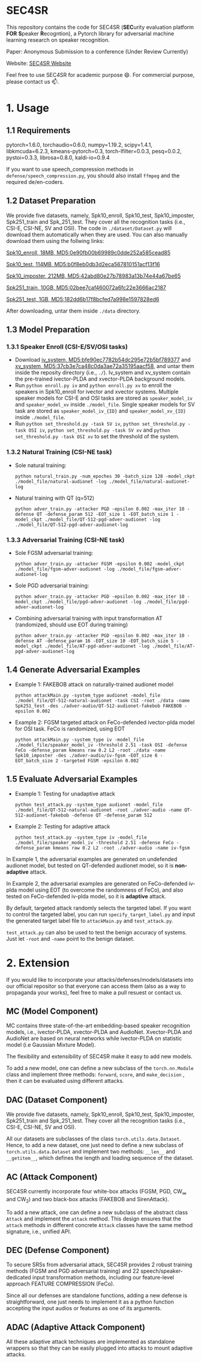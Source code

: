 
# SEC4SR
This repository contains the code for SEC4SR (**SEC**urity evaluation platform **FOR** **S**peaker **R**ecogntion), a Pytorch library for adversarial machine learning research on speaker recognition.

Paper: Anonymous Submission to a conference (Under Review Currently)

Website: [SEC4SR Website](https://sec4sr.github.io)

Feel free to use SEC4SR for academic purpose 😄. For commercial purpose, please contact us 📫.

# 1. Usage
## 1.1 Requirements
pytorch=1.6.0, torchaudio=0.6.0, numpy=1.19.2, scipy=1.4.1, libkmcuda=6.2.3, kmeans-pytorch=0.3, torch-lfilter=0.0.3, pesq=0.0.2, pystoi=0.3.3, librosa=0.8.0, kaldi-io=0.9.4

If you want to use speech_compression methods in `defense/speech_compression.py`, you should also install `ffmpeg` and the required de/en-coders.

## 1.2 Dataset Preparation
We provide five datasets, namely, Spk10_enroll, Spk10_test, Spk10_imposter, Spk251_train and Spk_251_test. They cover all the recognition tasks (i.e., CSI-E, CSI-NE, SV and OSI). The code in `./dataset/Dataset.py` will download them automatically when they are used. You can also manually download them using the follwing links:

[Spk10_enroll, 18MB, MD5:0e90fb00b69989c0dde252a585cead85](https://drive.google.com/uc?id=1BBAo64JOahk0F3yBAovnRLZ1NvjwBy7y&export\=download)

[Spk10_test, 114MB, MD5:b0f8eb0db3d2eca567810151acf13f16](https://drive.google.com/uc?id=1WctqJtP5Es74-U7y3cFXqfHi7JkDz6g5&export\=download)

[Spk10_imposter, 212MB, MD5:42abd80e27b78983a13b74e44a67be65](https://drive.google.com/uc?id=1f1GULs0aj_Xrw8JRxe6zzvTN3r2nnOf6&export\=download)

[Spk251_train, 10GB, MD5:02bee7caf460072a6fc22e3666ac2187](https://drive.google.com/uc?id=1iGcMPiPMzcCLI7xKJLwH1L0Ff_95-tmB&export\=download)

[Spk251_test, 1GB, MD5:182dd6b17f8bcfed7a998e1597828ed6](https://drive.google.com/uc?id=1rsXzuEyi5Zqd1XAsr1_Op7mC7hqY0tsp&export\=download)

After downloading, untar them inside `./data` directory.

## 1.3 Model Preparation
### 1.3.1 Speaker Enroll (CSI-E/SV/OSI tasks)
- Download [iv_system, MD5:bfe90ec7782b54dc295e72b5bf789377](https://drive.google.com/uc?id=13yDZvM6a7W1Str2KEI7Vrm2xSdxWe7Vv&export\=download) and [xv_system, MD5:37cb3e7ca48c0da3ae72a35195aacf58](https://drive.google.com/uc?id=1HbpR6cUuPzDQLVvQTFUpIAflEa1eP-XF&export\=download), and untar them inside the reposity directory (i.e., `./`). Iv_system and xv_system contain the pre-trained ivector-PLDA and xvector-PLDA background models.
- Run `python enroll.py iv` and `python enroll.py xv` to enroll the speakers in Spk10_enroll for ivector and xvector systems. Multiple speaker models for CSI-E and OSI tasks are stored as `speaker_model_iv` and `speaker_model_xv` inside `./model_file`. Single speaker models for SV task are  stored as `speaker_model_iv_{ID}` and `speaker_model_xv_{ID}` inside `./model_file`.
- Run `python set_threshold.py -task SV iv`, `python set_threshold.py -task OSI iv`, `python set_threshold.py -task SV xv` and `python set_threshold.py -task OSI xv` to set the threshold of the system.

### 1.3.2 Natural Training (CSI-NE task)
- Sole natural training: 

  `python natural_train.py -num_epoches 30 -batch_size 128 -model_ckpt ./model_file/natural-audionet -log ./model_file/natural-audionet-log`
- Natural training with QT (q=512)

  `python adver_train.py -attacker PGD -epsilon 0.002 -max_iter 10 -defense QT -defense_param 512 -EOT_size 1 -EOT_batch_size 1 -model_ckpt ./model_file/QT-512-pgd-adver-audionet -log ./model_file/QT-512-pgd-adver-audionet-log`

### 1.3.3 Adversarial Training (CSI-NE task)
- Sole FGSM adversarial training:
  
  `python adver_train.py -attacker FGSM -epsilon 0.002 -model_ckpt ./model_file/fgsm-adver-audionet -log ./model_file/fgsm-adver-audionet-log`
- Sole PGD adversarial training:

  `python adver_train.py -attacker PGD -epsilon 0.002 -max_iter 10 -model_ckpt ./model_file/pgd-adver-audionet -log ./model_file/pgd-adver-audionet-log`
- Combining adversarial training with input transformation AT (randomized, should use EOT during training)
  
  `python adver_train.py -attacker PGD -epsilon 0.002 -max_iter 10 -defense AT -defense_param 16 -EOT_size 10 -EOT_batch_size 5 -model_ckpt ./model_file/AT-pgd-adver-audionet -log ./model_file/AT-pgd-adver-audionet-log` 

## 1.4 Generate Adversarial Examples
- Example 1: FAKEBOB attack on naturally-trained audionet model  

  `python attackMain.py -system_type audionet -model_file ./model_file/QT-512-natural-audionet -task CSI -root ./data -name Spk251_test -des ./adver-audio/QT-512-audionet-fakebob FAKEBOB -epsilon 0.002`
- Example 2: FGSM targeted attack on FeCo-defended ivector-plda model for OSI task. FeCo is randomized, using EOT

  `python attackMain.py -system_type iv -model_file ./model_file/speaker_model_iv -threshold 2.51 -task OSI -defense FeCo -defense_param kmeans raw 0.2 L2 -root ./data -name Spk10_imposter -des ./adver-audio/iv-fgsm -EOT_size 6 -EOT_batch_size 2 -targeted FGSM -epsilon 0.002`

## 1.5 Evaluate Adversarial Examples
- Example 1: Testing for unadaptive attack

  `python test_attack.py -system_type audionet -model_file ./model_file/QT-512-natural-audionet -root ./adver-audio -name QT-512-audionet-fakebob -defense QT -defense_param 512`
- Example 2: Testing for adaptive attack

  `python test_attack.py -system_type iv -model_file ./model_file/speaker_model_iv -threshold 2.51 -defense FeCo -defense_param kmeans raw 0.2 L2 -root ./adver-audio -name iv-fgsm`

In Example 1, the adversarial examples are generated on undefended audionet model, but tested on QT-defended audionet model, so it is **non-adaptive** attack.

In Example 2, the adversarial examples are generated on FeCo-defended iv-plda model using EOT (to overcome the randomness of FeCo), and also tested on FeCo-defended iv-plda model, so it is **adaptive** attack.

By default, targeted attack randomly selects the targeted label. If you want to control the targeted label, you can run `specify_target_label.py` and input the generated target label file to `attackMain.py` and `test_attack.py`.

`test_attack.py` can also be used to test the benign accuracy of systems. Just let `-root` and `-name` point to the benign dataset.

# 2. Extension
If you would like to incorporate your attacks/defenses/models/datasets into our official repositor 
so that everyone can access them (also as a way to propaganda your works), feel free to make a pull resuest or contact us.

## MC (Model Component)
MC contains three state-of-the-art embedding-based speaker recognition models, i.e., ivector-PLDA, xvector-PLDA and AudioNet. Xvector-PLDA and AudioNet are based on neural networks while ivector-PLDA on statistic model (i.e Gaussian Mixture Model).

The flexibility and extensibility of SEC4SR make it easy to add new models. 
<!-- Just wrap the model as `torch.nn.Module` and implement `forward`, `score` and `make_decision` methods. -->
To add a new model, one can define a new subclass of the `torch.nn.Module` class and implement three methods: `forward`, `score`, and `make_decision` , then it can be evaluated using different attacks.

## DAC (Dataset Component)
We provide five datasets, namely, Spk10_enroll, Spk10_test, Spk10_imposter, Spk251_train and Spk_251_test. They cover all the recognition tasks (i.e., CSI-E, CSI-NE, SV and OSI). 

<!-- To add new datasets, one just need to define a class inheriting from `torch.utils.data.Dataset`, just like `dataset/Dataset.py`. -->
All our datasets are subclasses of the class `torch.utils.data.Dataset`. Hence, to add a new dataset, one just need to define a new subclass of `torch.utils.data.Dataset` and implement two methods: `__len__` and `__getitem__`, which defines the length and loading sequence of the dataset.

## AC (Attack Component)
SEC4SR currently incorporate four white-box attacks (FGSM, PGD, CW$_\infty$ and CW$_2$) and two black-box attacks (FAKEBOB and SirenAttack). 
<!-- To incorporate new attack algorithms, one just need to inhert from the class in `attack/Attack.py` and implement the abstract method `attack`. -->
To add a new attack, one can define a new subclass of the abstract class `Attack` and implement the `attack` method. This design ensures that the `attack` methods in different concrete `Attack` classes have the same method signature, i.e., unified API.

## DEC (Defense Component)
To secure SRSs from adversarial attack, SEC4SR provides 2 robust training methods (FGSM and PGD adversarial training) and 22 speech/speaker-dedicated input transformation methods, including our feature-level approach FEATURE COMPRESSION (FeCo). 
<!-- All input transformation methods are implemented as standalone python functions, making it easy to extend new methods. -->
Since all our defenses are standalone functions, adding a new defense is straightforward, one just needs to implement it as a python function accepting the input audios or features as one of its arguments.

## ADAC (Adaptive Attack Component)
All these adaptive attack techniques are implemented as standalone wrappers so that they can be easily plugged into attacks to mount adaptive attacks.
